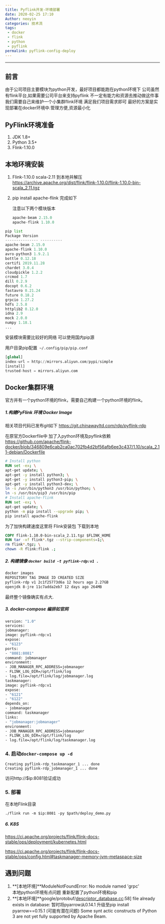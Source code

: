 ```yaml
---
title: Pyflink开发-环境部署
date: 2020-02-25 17:10
Author: neoyin
categories: 技术流
tags:
 - docker
 - flink
 - python
 - pyflink
permalink: pyflink-config-deploy
---
```


---

## 前言

由于公司项目主要模块为python开发，最好项目都能跑在python环境下 
 公司虽然有flink平台,如果需要公司平台来支持pyflink 不一定有能力和资源去推动做这件事
我们需要自己来维护一个小集群flink环境 满足我们项目需求即可 
最好的方案是实现部署在docker环境中.管理方便,资源最小化

## PyFlink环境准备

1. JDK 1.8+
2. Python 3.5+
3. Flink-1.10.0 

## 本地环境安装 

1. Flink-1.10.0 scala-2.11 到本地并解压 https://archive.apache.org/dist/flink/flink-1.10.0/flink-1.10.0-bin-scala_2.11.tgz

2. pip install apache-flink  完成如下

   注意以下两个模块版本

   ```python
   apache-beam 2.15.0
   apache-flink 1.10.0
   ```

```python
pip list
Package Version
--------------- ----------
apache-beam 2.15.0
apache-flink 1.10.0
avro-python3 1.9.2.1
bottle 0.12.18
certifi 2019.11.28
chardet 3.0.4
cloudpickle 1.2.2
crcmod 1.7
dill 0.2.9
docopt 0.6.2
fastavro 0.21.24
future 0.18.2
grpcio 1.27.2
hdfs 2.5.8
httplib2 0.12.0
idna 2.9
mock 2.0.0
numpy 1.18.1
...
```

安装模块需要比较好的网络 可以使用国内pip源

用户目录pip配置` ~/.config/pip/pip.conf`

```python
[global]
index-url = http://mirrors.aliyun.com/pypi/simple
[install]
trusted-host = mirrors.aliyun.com
```

## Docker集群环境

官方并有一个python环境的flink，需要自己构建一个python环境的flink。

##### 1.构建PyFlink 环境 Docker Image

相关项目代码已发布git如下  https://git.chinawayltd.com/rdp/pyflink-rdp

在原官方Dockerfile中 加了入python环境及pyflink依赖 https://github.com/apache/flink-docker/blob/346809e6cab2ca0ac702fb4d2bf56afb6ee3c437/1.10/scala_2.11-debian/Dockerfile

```dockerfile
# Install python
RUN set -ex; \
apt-get update; \
apt-get -y install python3; \
apt-get -y install python3-pip; \
apt-get -y install python3-dev; \
ln -s /usr/bin/python3 /usr/bin/python; \
ln -s /usr/bin/pip3 /usr/bin/pip
# Install apache-flink
RUN set -ex; \
apt-get update; \
python -m pip install --upgrade pip; \
pip install apache-flink
```

为了加快构建速度这里将 Flink安装包 下载到本地 

```dockerfile
COPY flink-1.10.0-bin-scala_2.11.tgz $FLINK_HOME
RUN tar -xf flink*.tgz --strip-components=1;\
rm flink*.tgz; \
chown -R flink:flink .;
```

##### 2. 构建镜像 `docker build -t pyflink-rdp:v1 .`

```dockerfile
docker images
REPOSITORY TAG IMAGE ID CREATED SIZE
pyflink-rdp v1 2c1f25773d6a 12 hours ago 2.27GB
openjdk 8-jre 11c7adda2eb7 12 days ago 264MB
```

最终整个镜像确实有点大.

##### 3. docker-compose 编排如官网

```dockerfile
version: "1.0"
services:
jobmanager:
image: pyflink-rdp:v1
expose:
- "6123"
ports:
- "8081:8081"
command: jobmanager
environment:
- JOB_MANAGER_RPC_ADDRESS=jobmanager
- FLINK_LOG_DIR=/opt/flink/log
- log.file=/opt/flink/log/jobmanager.log
taskmanager:
image: pyflink-rdp:v1
expose:
- "6121"
- "6122"
depends_on:
- jobmanager
command: taskmanager
links:
- "jobmanager:jobmanager"
environment:
- JOB_MANAGER_RPC_ADDRESS=jobmanager
- FLINK_LOG_DIR=/opt/flink/log
- log.file=/opt/flink/log/taskmanager.log
```

### 4. 启动`docker-compose up -d` 

```shell
Creating pyflink-rdp_taskmanager_1 ... done
Creating pyflink-rdp_jobmanager_1 ... done
```

访问http://$ip:8081验证成功

### 5. 部署

在本地Flink目录

`./flink run -m $ip:8081 -py $path/deploy_demo.py`

##### 6. K8S

https://ci.apache.org/projects/flink/flink-docs-stable/ops/deployment/kubernetes.html

https://ci.apache.org/projects/flink/flink-docs-stable/ops/config.html#taskmanager-memory-jvm-metaspace-size

## 遇到问题

1. **[本地环境]**ModuleNotFoundError: No module named 'grpc'  
   本地python环境有点问题 重新配置了python环境和pip
2. **[本地环境]**google/protobuf/[descriptor_database.cc](http://descriptor_database.cc/):58] file already exists in database:
   暂时将pyarrow从0.14.1 升级至pip install pyarrow==0.15.1 (可能有潜在问题)
   Some synt  actic constructs of Python 3 are not yet fully supported by Apache Beam.



